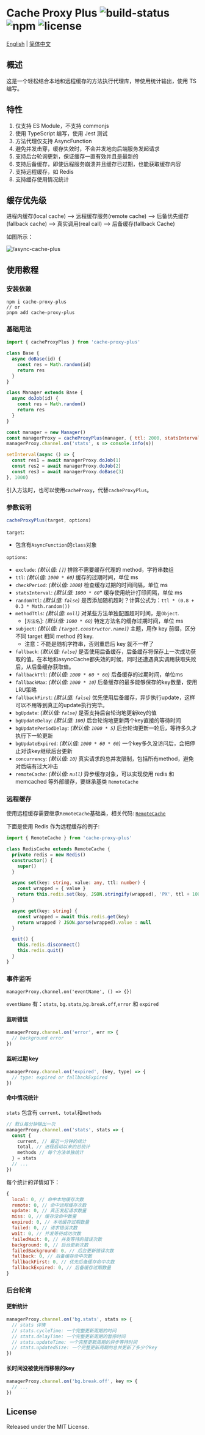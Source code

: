# Cache Proxy Plus ![build-status](https://github.com/chakhsu/cache-proxy-plus/actions/workflows/ci.yml/badge.svg) ![npm](https://img.shields.io/npm/v/cache-proxy-plus) ![license](https://img.shields.io/npm/l/cache-proxy-plus)

[English](./README.md) | [简体中文](./README_CN.md)

## 概述

这是一个轻松结合本地和远程缓存的方法执行代理库，带使用统计输出，使用 TS 编写。

## 特性

1. 仅支持 ES Module，不支持 commonjs
2. 使用 TypeScript 编写，使用 Jest 测试
3. 方法代理仅支持 AsyncFunction
4. 避免并发击穿，缓存失效时，不会并发地向后端服务发起请求
5. 支持后台轮询更新，保证缓存一直有效并且是最新的
6. 支持后备缓存，即使远程服务崩溃并且缓存已过期，也能获取缓存内容
7. 支持远程缓存，如 Redis
8. 支持缓存使用情况统计

## 缓存优先级

进程内缓存(local cache) --> 远程缓存服务(remote cache) --> 后备优先缓存(fallback cache) --> 真实调用(real call) --> 后备缓存(fallback Cache)

如图所示：

![/async-cache-plus](./doc/async-cache-plus.svg)

## 使用教程

### 安装依赖

```vim
npm i cache-proxy-plus
// or
pnpm add cache-proxy-plus
```

### 基础用法

```js
import { cacheProxyPlus } from 'cache-proxy-plus'

class Base {
  async doBase(id) {
    const res = Math.random(id)
    return res
  }
}

class Manager extends Base {
  async doJob(id) {
    const res = Math.random()
    return res
  }
}

const manager = new Manager()
const managerProxy = cacheProxyPlus(manager, { ttl: 2000, statsInterval: 1000 * 10 })
managerProxy.channel.on('stats', s => console.info(s))

setInterval(async () => {
  const res1 = await managerProxy.doJob(1)
  const res2 = await managerProxy.doJob(2)
  const res3 = await managerProxy.doBase(3)
}, 1000)
```

引入方法时，也可以使用`cacheProxy`，代替`cacheProxyPlus`。

### 参数说明

```js
cacheProxyPlus(target, options)
```

`target`:

- 包含有`AsyncFunction`的`class`对象

`options`:

- `exclude`: _(默认值: `[]`)_ 排除不需要缓存代理的 method，字符串数组
- `ttl`: _(默认值: `1000 * 60`)_ 缓存的过期时间，单位 ms
- `checkPeriod`: _(默认值: `1000`)_ 检查缓存过期的时间间隔，单位 ms
- `statsInterval`: _(默认值: `1000 * 60`_\* 缓存使用统计打印间隔，单位 ms
- `randomTtl`: _(默认值: `false`)_ 是否添加随机超时？计算公式为：`ttl * (0.8 + 0.3 * Math.random())`
- `methodTtls`: _(默认值: `null`)_ 对某些方法单独配置超时时间，是`Object`.
  - [`方法名`]: _(默认值: `1000 * 60`)_ 特定方法名的缓存过期时间，单位 ms
- `subject`: _(默认值: `[target.constructor.name]`)_ 主题，用作 key 前缀，区分不同 target 相同 method 的 key.
  - 注意：不能是随机字符串，否则重启后 key 就不一样了
- `fallback`: _(默认值: `false`)_ 是否使用后备缓存，后备缓存将保存上一次成功获取的值。在本地和asyncCache都失效的时候，同时还遭遇真实调用获取失败后，从后备缓存获取值。
- `fallbackTtl`: _(默认值: `1000 * 60 * 60`)_ 后备缓存的过期时间，单位ms
- `fallbackMax`: _(默认值: `1000 * 10`)_ 后备缓存的最多能够保存的key数量，使用LRU策略
- `fallbackFirst`: _(默认值: `false`)_ 优先使用后备缓存，异步执行update，这样可以不用等到真正的update执行完毕。
- `bgUpdate`: _(默认值: `false`)_ 是否支持后台轮询地更新key的值
- `bgUpdateDelay`: _(默认值: `100`)_ 后台轮询地更新两个key直接的等待时间
- `bgUpdatePeriodDelay`: _(默认值: `1000 * 5`)_ 后台轮询更新一轮后，等待多久才执行下一轮更新
- `bgUpdateExpired`: _(默认值: `1000 * 60 * 60`)_ 一个key多久没访问后，会把停止对该key继续后台更新
- `concurrency`: _(默认值: `10`)_ 真实请求的总并发限制，包括所有method，避免对后端有过大冲击
- `remoteCache`: _(默认值: `null`)_ 异步缓存对象，可以实现使用 redis 和 memcached 等外部缓存，要继承基类 `RemoteCache`

### 远程缓存

使用远程缓存需要继承`RemoteCache`基础类，相关代码: [`RemoteCache`](./src/RemoteCache.ts)

下面是使用 Redis 作为远程缓存的例子:

```ts
import { RemoteCache } from 'cache-proxy-plus'

class RedisCache extends RemoteCache {
  private redis = new Redis()
  constructor() {
    super()
  }

  async set(key: string, value: any, ttl: number) {
    const wrapped = { value }
    return this.redis.set(key, JSON.stringify(wrapped), 'PX', ttl + 100)
  }

  async get(key: string) {
    const wrapped = await this.redis.get(key)
    return wrapped ? JSON.parse(wrapped).value : null
  }

  quit() {
    this.redis.disconnect()
    this.redis.quit()
  }
}
```

### 事件监听

```
managerProxy.channel.on('eventName', () => {})
```

`eventName` 有：`stats`, `bg.stats`,`bg.break.off`,`error` 和 `expired`

#### 监听错误

```js
managerProxy.channel.on('error', err => {
  // background error
})
```

#### 监听过期 key

```js
managerProxy.channel.on('expired', (key, type) => {
  // type: expired or fallbackExpired
})
```

#### 命中情况统计

`stats` 包含有 `current`、`total`和`methods`

```js
// 默认每分钟输出一次
managerProxy.channel.on('stats', stats => {
  const {
    current, // 最近一分钟的统计
    total, // 进程启动以来的总统计
    methods // 每个方法单独统计
  } = stats
  // ...
})
```

每个统计的详情如下：

```js
{
  local: 0, // 命中本地缓存次数
  remote: 0, // 命中远程缓存次数
  update: 0, // 真正发起请求数量
  miss: 0, // 缓存没命中数量
  expired: 0, // 本地缓存过期数量
  failed: 0, // 请求错误次数
  wait: 0, // 并发等待成功次数
  failedWait: 0, // 并发等待的错误次数
  background: 0, // 后台更新次数
  failedBackground: 0, // 后台更新错误次数
  fallback: 0, // 后备缓存命中次数
  fallbackFirst: 0, // 优先后备缓存命中次数
  fallbackExpired: 0, // 后备缓存过期数量
}
```

### 后台轮询

#### 更新统计

```js
managerProxy.channel.on('bg.stats', stats => {
  // stats 详情
  // stats.cycleTime: 一个完整更新周期的时间
  // stats.delayTime: 一个完整更新周期的暂停时间
  // stats.updateTime: 一个完整更新周期的异步等待时间
  // stats.updatedSize: 一个完整更新周期的总共更新了多少个key
})
```

#### 长时间没被使用而移除的key

```js
managerProxy.channel.on('bg.break.off', key => {
  // ...
})
```

## License

Released under the MIT License.
